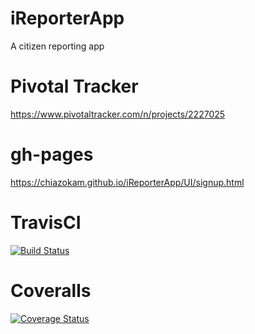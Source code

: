 # iReporterApp
A citizen reporting app

# Pivotal Tracker
https://www.pivotaltracker.com/n/projects/2227025

# gh-pages
https://chiazokam.github.io/iReporterApp/UI/signup.html

# TravisCI
[![Build Status](https://travis-ci.org/Chiazokam/iReporterApp.svg?branch=master)](https://travis-ci.org/Chiazokam/iReporterApp)

# Coveralls
[![Coverage Status](https://coveralls.io/repos/github/Chiazokam/iReporterApp/badge.svg?branch=develop)](https://coveralls.io/github/Chiazokam/iReporterApp?branch=develop)
